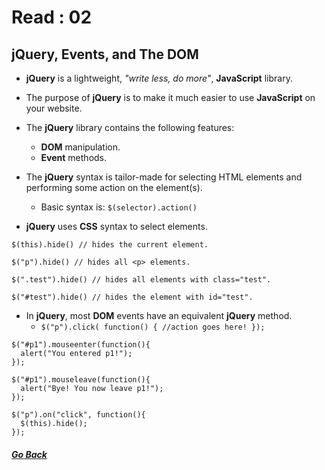 # Read : 02

## jQuery, Events, and The DOM

- **jQuery** is a lightweight, *"write less, do more"*, **JavaScript** library.

- The purpose of **jQuery** is to make it much easier to use **JavaScript** on your website.

- The **jQuery** library contains the following features:
    - **DOM** manipulation.
    - **Event** methods.

- The **jQuery** syntax is tailor-made for selecting HTML elements and performing some action on the element(s).
    - Basic syntax is: `$(selector).action()`

- **jQuery** uses **CSS** syntax to select elements.
```
$(this).hide() // hides the current element.

$("p").hide() // hides all <p> elements.

$(".test").hide() // hides all elements with class="test".

$("#test").hide() // hides the element with id="test".
```

- In **jQuery**, most **DOM** events have an equivalent **jQuery** method.
    - ` $("p").click( function() { //action goes here! }); `

```
$("#p1").mouseenter(function(){
  alert("You entered p1!");
});

$("#p1").mouseleave(function(){
  alert("Bye! You now leave p1!");
});

$("p").on("click", function(){
  $(this).hide();
});
```

##### [Go Back](code_301_reading_notes.md)